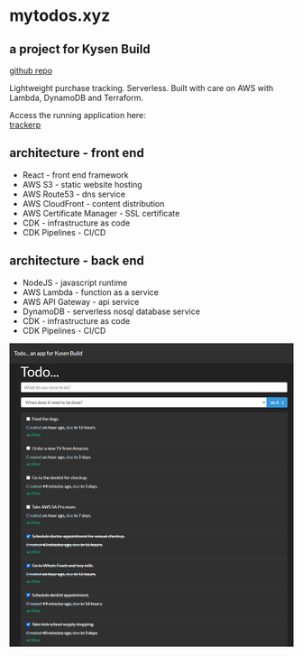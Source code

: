 # mytodos.xyz

## a project for Kysen Build

[github repo](https://github.com/brandonvio/kysen-todo)

Lightweight purchase tracking. Serverless. Built with care on AWS with Lambda, DynamoDB and Terraform.

Access the running application here:  
[trackerp](https://mytodos.xyz/)

## architecture - front end

- React - front end framework
- AWS S3 - static website hosting
- AWS Route53 - dns service
- AWS CloudFront - content distribution
- AWS Certificate Manager - SSL certificate
- CDK - infrastructure as code
- CDK Pipelines - CI/CD

## architecture - back end

- NodeJS - javascript runtime
- AWS Lambda - function as a service
- AWS API Gateway - api service
- DynamoDB - serverless nosql database service
- CDK - infrastructure as code
- CDK Pipelines - CI/CD

![Architecture](https://raw.githubusercontent.com/brandonvio/kysen-todo/master/docs/1601997700538.png)

<!-- ![Alt text](https://raw.githubusercontent.com/brandonvio/purchase-tracker-ioc/master/docs/PurchaseTracker04.png "Workstation screenshot...")

![Alt text](https://raw.githubusercontent.com/brandonvio/purchase-tracker-ioc/master/docs/PurchaseTracker03.png "Workstation screenshot...")

![Alt text](https://raw.githubusercontent.com/brandonvio/purchase-tracker-ioc/master/docs/PurchaseTracker05.png "Workstation screenshot...")

![Alt text](https://raw.githubusercontent.com/brandonvio/purchase-tracker-ioc/master/docs/PurchaseTracker02.png "Workstation screenshot...")

![Alt text](https://raw.githubusercontent.com/brandonvio/purchase-tracker-ioc/master/docs/image12.png "Workstation screenshot...")

![Alt text](https://raw.githubusercontent.com/brandonvio/purchase-tracker-ioc/master/docs/image13.png "Workstation screenshot...")

![Alt text](https://raw.githubusercontent.com/brandonvio/purchase-tracker-ioc/master/docs/image14.png "Workstation screenshot...") -->
